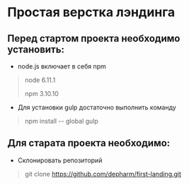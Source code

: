 # Простая верстка лэндинга

## Перед стартом проекта необходимо установить:
*  node.js включает в себя npm
> node 6.11.1
>
> npm 3.10.10
* Для установки gulp достаточно выполнить команду 
> npm install -- global gulp

## Для старата проекта необходимо:
* Склонировать репозиторий 
> git clone https://github.com/depharm/first-landing.git 